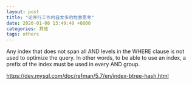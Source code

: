 ```yaml
---
layout: post
title: "论并行工作内容太多的危害思考"
date: 2020-01-08 13:49:49 +0800
categories: 其他
tags: others
---
```


Any index that does not span all AND levels in the WHERE clause is not used to optimize the query. In other words, to be able to use an index, a prefix of the index must be used in every AND group.

https://dev.mysql.com/doc/refman/5.7/en/index-btree-hash.html